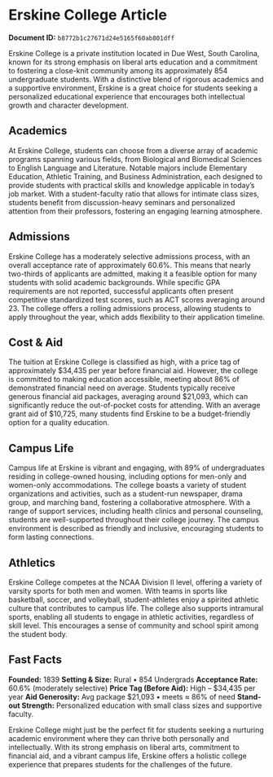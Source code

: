 # Erskine College Article

**Document ID:** `b8772b1c27671d24e5165f60ab801dff`

Erskine College is a private institution located in Due West, South Carolina, known for its strong emphasis on liberal arts education and a commitment to fostering a close-knit community among its approximately 854 undergraduate students. With a distinctive blend of rigorous academics and a supportive environment, Erskine is a great choice for students seeking a personalized educational experience that encourages both intellectual growth and character development.

## Academics

At Erskine College, students can choose from a diverse array of academic programs spanning various fields, from Biological and Biomedical Sciences to English Language and Literature. Notable majors include Elementary Education, Athletic Training, and Business Administration, each designed to provide students with practical skills and knowledge applicable in today’s job market. With a student-faculty ratio that allows for intimate class sizes, students benefit from discussion-heavy seminars and personalized attention from their professors, fostering an engaging learning atmosphere.

## Admissions

Erskine College has a moderately selective admissions process, with an overall acceptance rate of approximately 60.6%. This means that nearly two-thirds of applicants are admitted, making it a feasible option for many students with solid academic backgrounds. While specific GPA requirements are not reported, successful applicants often present competitive standardized test scores, such as ACT scores averaging around 23. The college offers a rolling admissions process, allowing students to apply throughout the year, which adds flexibility to their application timeline.

## Cost & Aid

The tuition at Erskine College is classified as high, with a price tag of approximately $34,435 per year before financial aid. However, the college is committed to making education accessible, meeting about 86% of demonstrated financial need on average. Students typically receive generous financial aid packages, averaging around $21,093, which can significantly reduce the out-of-pocket costs for attending. With an average grant aid of $10,725, many students find Erskine to be a budget-friendly option for a quality education.

## Campus Life

Campus life at Erskine is vibrant and engaging, with 89% of undergraduates residing in college-owned housing, including options for men-only and women-only accommodations. The college boasts a variety of student organizations and activities, such as a student-run newspaper, drama group, and marching band, fostering a collaborative atmosphere. With a range of support services, including health clinics and personal counseling, students are well-supported throughout their college journey. The campus environment is described as friendly and inclusive, encouraging students to form lasting connections.

## Athletics

Erskine College competes at the NCAA Division II level, offering a variety of varsity sports for both men and women. With teams in sports like basketball, soccer, and volleyball, student-athletes enjoy a spirited athletic culture that contributes to campus life. The college also supports intramural sports, enabling all students to engage in athletic activities, regardless of skill level. This encourages a sense of community and school spirit among the student body.

## Fast Facts
**Founded:** 1839
**Setting & Size:** Rural • 854 Undergrads
**Acceptance Rate:** 60.6% (moderately selective)
**Price Tag (Before Aid):** High – $34,435 per year
**Aid Generosity:** Avg package $21,093 • meets ≈ 86% of need
**Stand-out Strength:** Personalized education with small class sizes and supportive faculty.

Erskine College might just be the perfect fit for students seeking a nurturing academic environment where they can thrive both personally and intellectually. With its strong emphasis on liberal arts, commitment to financial aid, and a vibrant campus life, Erskine offers a holistic college experience that prepares students for the challenges of the future.
